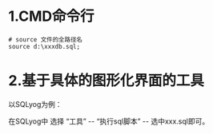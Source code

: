 # 1.CMD命令行

```mysql
# source 文件的全路径名
source d:\xxxdb.sql;
```



# 2.基于具体的图形化界面的工具

以SQLyog为例：

在SQLyog中 选择 “工具” -- “执行sql脚本” -- 选中xxx.sql即可。